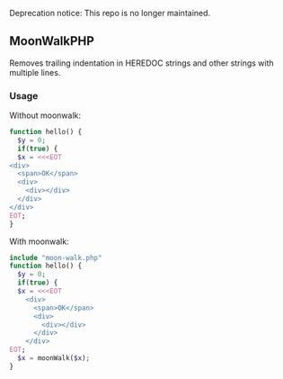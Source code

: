 Deprecation notice: This repo is no longer maintained.

## MoonWalkPHP

Removes trailing indentation in HEREDOC strings and other strings with multiple lines.

### Usage

Without moonwalk:

```php
function hello() {
  $y = 0;
  if(true) {
  $x = <<<EOT
<div>
  <span>OK</span>
  <div>
    <div></div>
  </div>
</div>
EOT;
}
```

With moonwalk:

```php
include "moon-walk.php"
function hello() {
  $y = 0;
  if(true) {
  $x = <<<EOT
    <div>
      <span>OK</span>
      <div>
        <div></div>
      </div>
    </div>
EOT;
  $x = moonWalk($x);
}
```
